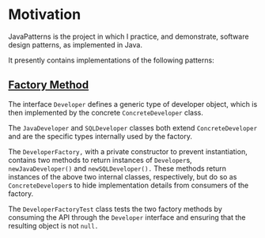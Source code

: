Motivation
==========

JavaPatterns is the project in which I practice, and demonstrate, software design patterns, as implemented in Java.

It presently contains implementations of the following patterns:

[Factory Method](https://en.wikipedia.org/wiki/Factory_method_pattern)
----------------------------------------------------------------------

The interface `Developer` defines a generic type of developer object, which is then implemented by the concrete
`ConcreteDeveloper` class.

The `JavaDeveloper` and `SQLDeveloper` classes both extend `ConcreteDeveloper` and are the specific types internally
used by the factory.

The `DeveloperFactory,` with a private constructor to prevent instantiation, contains two methods to return instances
of `Developer`s, `newJavaDeveloper()` and `newSQLDeveloper().` These methods return instances of the above two internal
classes, respectively, but do so as `ConcreteDeveloper`s to hide implementation details from consumers of the factory.

The `DeveloperFactoryTest` class tests the two factory methods by consuming the API through the `Developer` interface
and ensuring that the resulting object is not `null.`